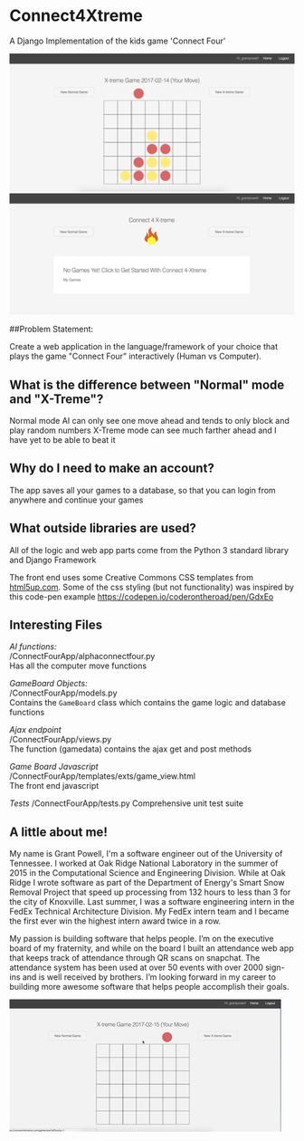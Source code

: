 # Connect4Xtreme
A Django Implementation of the kids game 'Connect Four'

![Alt text](/samplepics/maingame.png?raw=true "Game Screen")
![Alt text](/samplepics/homescreen.png?raw=true "Home Screen")

##Problem Statement: 

Create a web application in the language/framework of your choice that plays the game "Connect Four” interactively (Human vs Computer). 

## What is the difference between "Normal" mode and "X-Treme"?

Normal mode AI can only see one move ahead and tends to only block and play random numbers
X-Treme mode can see much farther ahead and I have yet to be able to beat it

## Why do I need to make an account?

The app saves all your games to a database, so that you can login from anywhere and continue your games

## What outside libraries are used?

All of the logic and web app parts come from the Python 3 standard library and Django Framework

The front end uses some Creative Commons CSS templates from [html5up.com](html5up.com). Some of the css styling
(but not functionality) was inspired by this code-pen example https://codepen.io/coderontheroad/pen/GdxEo

##  Interesting Files

*AI functions:*  
/ConnectFourApp/alphaconnectfour.py  
Has all the computer move functions

*GameBoard Objects:*  
/ConnectFourApp/models.py  
Contains the `GameBoard` class which contains the game logic and database functions

*Ajax endpoint*  
/ConnectFourApp/views.py  
The function (gamedata) contains the ajax get and post methods  

*Game Board Javascript*  
/ConnectFourApp/templates/exts/game_view.html  
The front end javascript

*Tests*
/ConnectFourApp/tests.py
Comprehensive unit test suite

## A little about me!

My name is Grant Powell, I'm a software engineer out of the University of Tennessee. I worked at Oak Ridge National Laboratory in the summer of 2015 in the Computational Science and Engineering Division. While at Oak Ridge I wrote software as part of the Department of Energy's
Smart Snow Removal Project that speed up processing from 132 hours to less than 3 for the city of Knoxville. Last summer,  I was a software engineering intern in the FedEx Technical Architecture Division. My FedEx intern team and I became the first ever win the highest intern award twice in a row. 

My passion is building software that helps people. I’m on the executive board of my fraternity, and while on the board I built an attendance web app that keeps track of attendance through QR scans on snapchat. The attendance system has been used at over 50 events with over 2000 sign-ins and is well received by brothers. I’m looking forward in my career to building more awesome software that helps people accomplish their goals.

![Alt text](/ConnectFourApp/static/assets/images/connect4.gif?raw=true "Game Screen")

